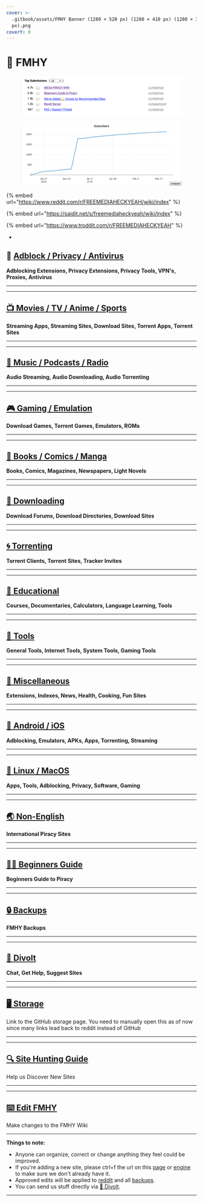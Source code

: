 ```yaml
---
cover: >-
  .gitbook/assets/FMHY Banner (1280 × 520 px) (1280 × 410 px) (1280 × 300
  px).png
coverY: 0
---
```


# 📓 FMHY



<figure><img src=".gitbook/assets/FREEMEDIAHECKYEAH.png" alt=""><figcaption></figcaption></figure>

<figure><img src=".gitbook/assets/FMHY Stats 2.png" alt=""><figcaption></figcaption></figure>

{% embed url="https://www.reddit.com/r/FREEMEDIAHECKYEAH/wiki/index" %}

{% embed url="https://saidit.net/s/freemediaheckyeah/wiki/index" %}

{% embed url="https://www.troddit.com/r/FREEMEDIAHECKYEAH" %}

*

## 📛 [Adblock / Privacy / Antivirus](fmhy/adblockvpnguide.md)

**Adblocking Extensions, Privacy Extensions, Privacy Tools, VPN's, Proxies, Antivirus**

***

***

## [📺 Movies / TV / Anime / Sports](fmhy/videopiracyguide.md)

**Streaming Apps, Streaming Sites, Download Sites, Torrent Apps, Torrent Sites**

***

***

## [🎵 Music / Podcasts / Radio](fmhy/audiopiracyguide.md)

**Audio Streaming, Audio Downloading, Audio Torrenting**

***

***

## [🎮 Gaming / Emulation](fmhy/gamingpiracyguide.md)

**Download Games, Torrent Games, Emulators, ROMs**

***

***

## [📗 Books / Comics / Manga](fmhy/readingpiracyguide.md)

**Books, Comics, Magazines, Newspapers, Light Novels**

***

***

## [💾 Downloading](fmhy/downloadpiracyguide.md)

**Download Forums, Download Directories, Download Sites**

***

***

## [🌀 Torrenting](fmhy/torrentpiracyguide.md)

**Torrent Clients, Torrent Sites, Tracker Invites**

***

***

## [🧠 Educational](fmhy/edupiracyguide.md)

**Courses, Documentaries, Calculators, Language Learning, Tools**

***

***

## [🔧 Tools](fmhy/toolsguide/)

**General Tools, Internet Tools, System Tools, Gaming Tools**

***

***

## [📂 Miscellaneous](fmhy/miscguide/)

**Extensions, Indexes, News, Health, Cooking, Fun Sites**

***

***

## [📱 Android / iOS](fmhy/androidpiracyguide.md)

**Adblocking, Emulators, APKs, Apps, Torrenting, Streaming**

***

***

## [🐧 Linux / MacOS](fmhy/linuxguide.md)

**Apps, Tools, Adblocking, Privacy, Software, Gaming**

***

***

## [🌏 Non-English](fmhy/non-english.md)

**International Piracy Sites**

***

***

## [🏴‍☠️ Beginners Guide](fmhy/beginners-guide-to-piracy.md)

**Beginners Guide to Piracy**

***

***

## [🔒 Backups](fmhy/backups.md)

**FMHY Backups**

***

***

## [💬 Divolt](https://redd.it/uto5vw)

**Chat, Get Help, Suggest Sites**

***

***

## [🖥 Storage](fmhy/storage.md)

Link to the GitHub storage page. You need to manually open this as of now since many links lead back to reddit instead of GitHub

***

***

## [🔍 Site Hunting Guide](fmhy/site-hunting-guide.md)

Help us Discover New Sites

***

***

## [⌨️ Edit FMHY](fmhy/edit-fmhy.md)

Make changes to the FMHY Wiki

***

**Things to note:**

* Anyone can organize, correct or change anything they feel could be improved.
* If you're adding a new site, please ctrl+f the url on this [page](https://raw.githubusercontent.com/nbats/FMHYedit/main/single-page) or [engine](https://github.com/Rust1667/a-FMHY-search-engine) to make sure we don't already have it.
* Approved edits will be applied to [reddit](https://www.reddit.com/r/FREEMEDIAHECKYEAH/wiki) and all [backups](https://www.reddit.com/r/FREEMEDIAHECKYEAH/wiki/backups).
* You can send us stuff directly via [💬 Divolt](https://redd.it/uto5vw).

***
